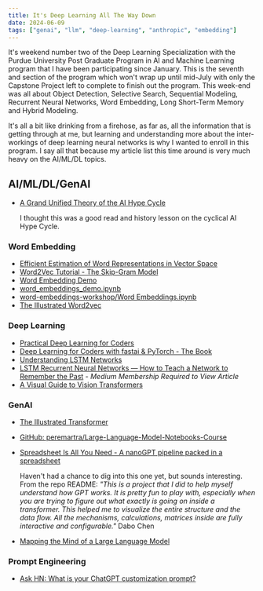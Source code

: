```yaml
---
title: It's Deep Learning All The Way Down
date: 2024-06-09
tags: ["genai", "llm", "deep-learning", "anthropic", "embedding"]
---
```


It's weekend number two of the Deep Learning Specialization with the Purdue University Post Graduate Program in AI and Machine Learning program that I have been participating since January.  This is the seventh and section of the program which won't wrap up until mid-July with only the Capstone Project left to complete to finish out the program.  This week-end was all about Object Detection, Selective Search, Sequential Modeling, Recurrent Neural Networks, Word Embedding, Long Short-Term Memory and Hybrid Modeling.  

It's all a bit like drinking from a firehose, as far as, all the information that is getting through at me, but learning and understanding more about the inter-workings of deep learning neural networks is why I wanted to enroll in this program.  I say all that because my article list this time around is very much heavy on the AI/ML/DL topics.

## **AI/ML/DL/GenAI**

- [A Grand Unified Theory of the AI Hype Cycle](https://blog.glyph.im/2024/05/grand-unified-ai-hype.html?utm_source=tldrai)

  I thought this was a good read and history lesson on the cyclical AI Hype Cycle.  

### **Word Embedding**

- [Efficient Estimation of Word Representations in Vector Space](https://arxiv.org/abs/1301.3781)
- [Word2Vec Tutorial - The Skip-Gram Model](https://mccormickml.com/2016/04/19/word2vec-tutorial-the-skip-gram-model/)
- [Word Embedding Demo](https://www.cs.cmu.edu/~dst/WordEmbeddingDemo/)
- [word_embeddings_demo.ipynb](https://gist.github.com/fgiobergia/b3a20e097f9b697d0a02fb17685cfd5a)
- [word-embeddings-workshop/Word Embeddings.ipynb](https://github.com/fastai/word-embeddings-workshop/blob/master/Word%20Embeddings.ipynb)
- [The Illustrated Word2vec](https://jalammar.github.io/illustrated-word2vec/)

### **Deep Learning**

- [Practical Deep Learning for Coders](https://course.fast.ai/index.html)
- [Deep Learning for Coders with fastai & PyTorch - The Book](https://course.fast.ai/Resources/book.html)
- [Understanding LSTM Networks](https://colah.github.io/posts/2015-08-Understanding-LSTMs/)
- [LSTM Recurrent Neural Networks — How to Teach a Network to Remember the Past](https://towardsdatascience.com/lstm-recurrent-neural-networks-how-to-teach-a-network-to-remember-the-past-55e54c2ff22e) - *Medium Membership Required to View Article*
- [A Visual Guide to Vision Transformers](https://blog.mdturp.ch/posts/2024-04-05-visual_guide_to_vision_transformer.html?utm_source=tldrai)

### **GenAI**

- [The Illustrated Transformer](https://jalammar.github.io/illustrated-transformer/)
- [GitHub: peremartra/Large-Language-Model-Notebooks-Course](https://github.com/peremartra/Large-Language-Model-Notebooks-Course)
- [Spreadsheet Is All You Need - A nanoGPT pipeline packed in a spreadsheet](https://github.com/dabochen/spreadsheet-is-all-you-need?tab=readme-ov-file#spreadsheet-is-all-you-need)
  
  Haven't had a chance to dig into this one yet, but sounds interesting.  From the repo README: *"This is a project that I did to help myself understand how GPT works. It is pretty fun to play with, especially when you are trying to figure out what exactly is going on inside a transformer.  This helped me to visualize the entire structure and the data flow.  All the mechanisms, calculations, matrices inside are fully interactive and configurable."*
  Dabo Chen

- [Mapping the Mind of a Large Language Model](https://www.anthropic.com/research/mapping-mind-language-model?utm_source=tldrai)

### **Prompt Engineering**

- [Ask HN: What is your ChatGPT customization prompt?](https://news.ycombinator.com/item?id=40474716&utm_source=tldrnewsletter)
